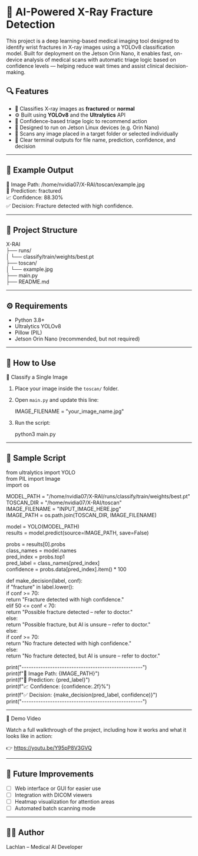 # 🦴 AI-Powered X-Ray Fracture Detection

This project is a deep learning-based medical imaging tool designed to identify wrist fractures in X-ray images using a YOLOv8 classification model. Built for deployment on the Jetson Orin Nano, it enables fast, on-device analysis of medical scans with automatic triage logic based on confidence levels — helping reduce wait times and assist clinical decision-making.

## 🔍 Features

- 📸 Classifies X-ray images as **fractured** or **normal**
- ⚙️ Built using **YOLOv8** and the **Ultralytics** API
- 🧠 Confidence-based triage logic to recommend action
- 🐧 Designed to run on Jetson Linux devices (e.g. Orin Nano)
- 📂 Scans any image placed in a target folder or selected individually
- 📝 Clear terminal outputs for file name, prediction, confidence, and decision

---

## 🚀 Example Output
📸 Image Path:     /home/nvidia07/X-RAI/toscan/example.jpg   
🧠 Prediction:     fractured   
📈 Confidence:     88.30%   
✅ Decision:       Fracture detected with high confidence.   

---

## 📁 Project Structure

X-RAI   
├── runs/                   
│   └── classify/train/weights/best.pt   
├── toscan/             
│   └── example.jpg   
├── main.py                   
├── README.md              

---

## ⚙️ Requirements

- Python 3.8+
- Ultralytics YOLOv8
- Pillow (PIL)
- Jetson Orin Nano (recommended, but not required)

---

## 🧪 How to Use

🔹 Classify a Single Image

1. Place your image inside the `toscan/` folder.
2. Open `main.py` and update this line:

   IMAGE_FILENAME = "your_image_name.jpg"

3. Run the script:

   python3 main.py

---

## 🔣 Sample Script

from ultralytics import YOLO   
from PIL import Image   
import os   

MODEL_PATH = "/home/nvidia07/X-RAI/runs/classify/train/weights/best.pt"   
TOSCAN_DIR = "/home/nvidia07/X-RAI/toscan"   
IMAGE_FILENAME = "INPUT_IMAGE_HERE.jpg"   
IMAGE_PATH = os.path.join(TOSCAN_DIR, IMAGE_FILENAME)   

model = YOLO(MODEL_PATH)   
results = model.predict(source=IMAGE_PATH, save=False)   

probs = results[0].probs   
class_names = model.names   
pred_index = probs.top1   
pred_label = class_names[pred_index]   
confidence = probs.data[pred_index].item() * 100   

def make_decision(label, conf):   
    if "fracture" in label.lower():   
        if conf >= 70:   
            return "Fracture detected with high confidence."   
        elif 50 <= conf < 70:   
            return "Possible fracture detected – refer to doctor."   
        else:   
            return "Possible fracture, but AI is unsure – refer to doctor."   
    else:   
        if conf >= 70:   
            return "No fracture detected with high confidence."   
        else:   
            return "No fracture detected, but AI is unsure – refer to doctor."   

print("---------------------------------------------------")   
print(f"📸 Image Path:     {IMAGE_PATH}")   
print(f"🧠 Prediction:     {pred_label}")   
print(f"📈 Confidence:     {confidence:.2f}%")   
print(f"✅ Decision:       {make_decision(pred_label, confidence)}")   
print("---------------------------------------------------")

---

🎥 Demo Video

Watch a full walkthrough of the project, including how it works and what it looks like in action:

👉 https://youtu.be/Y95pP8V3GVQ

---

## 🔄 Future Improvements

- [ ] Web interface or GUI for easier use
- [ ] Integration with DICOM viewers
- [ ] Heatmap visualization for attention areas
- [ ] Automated batch scanning mode

---

## 🙋‍♂️ Author

Lachlan – Medical AI Developer
